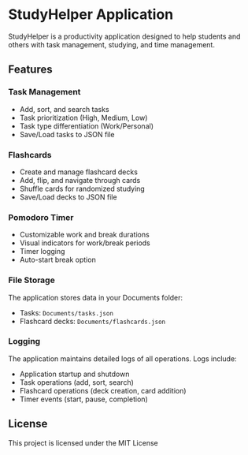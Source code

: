 # StudyHelper Application

StudyHelper is a productivity application designed to help students and others with task management, studying, and time management.

## Features

### Task Management
- Add, sort, and search tasks
- Task prioritization (High, Medium, Low)
- Task type differentiation (Work/Personal)
- Save/Load tasks to JSON file

### Flashcards
- Create and manage flashcard decks
- Add, flip, and navigate through cards
- Shuffle cards for randomized studying
- Save/Load decks to JSON file

### Pomodoro Timer
- Customizable work and break durations
- Visual indicators for work/break periods
- Timer logging
- Auto-start break option

### File Storage

The application stores data in your Documents folder:
- Tasks: `Documents/tasks.json`
- Flashcard decks: `Documents/flashcards.json`

### Logging

The application maintains detailed logs of all operations. Logs include:
- Application startup and shutdown
- Task operations (add, sort, search)
- Flashcard operations (deck creation, card addition)
- Timer events (start, pause, completion)

## License
This project is licensed under the MIT License

